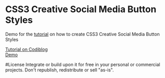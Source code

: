 # CSS3 Creative Social Media Button Styles
Demo for the <a href="http://www.codiblog.com/2016/02/create-full-screen-preloading-effect.html">tutorial</a> on how to create CSS3 Creative Social Media Button Styles

<a href="http://www.codiblog.com/2016/02/css3-creative-social-media-button-styles.html">Tutorial on Codiblog</a><br/>
<a href="https://rawgit.com/codiblog/css3-creative-social-media-button-styles/master/index.html">Demo</a>

#License
Integrate or build upon it for free in your personal or commercial projects. Don't republish, redistribute or sell "as-is".
